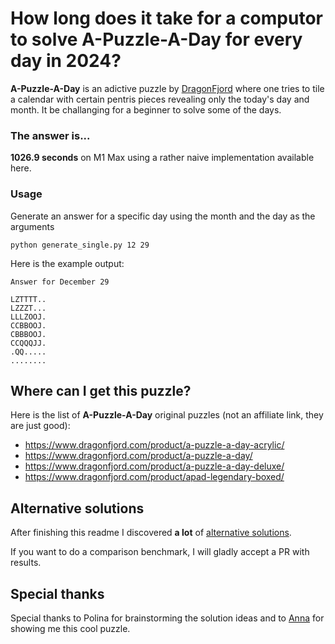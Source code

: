# How long does it take for a computor to solve A-Puzzle-A-Day for every day in 2024?

**A-Puzzle-A-Day** is an adictive puzzle by [DragonFjord](https://www.dragonfjord.com/) where one tries to tile a calendar with certain pentris pieces revealing only the today's day and month. 
It be challanging for a beginner to solve some of the days.

### The answer is...
**1026.9 seconds** on M1 Max using a rather naive implementation available here.

### Usage
Generate an answer for a specific day using the month and the day as the arguments
```
python generate_single.py 12 29
```

Here is the example output:
```
Answer for December 29

LZTTTT..
LZZZT...
LLLZOOJ.
CCBBOOJ.
CBBBOOJ.
CCQQQJJ.
.QQ.....
........
```

## Where can I get this puzzle?
Here is the list of **A-Puzzle-A-Day** original puzzles (not an affiliate link, they are just good):
 - https://www.dragonfjord.com/product/a-puzzle-a-day-acrylic/
 - https://www.dragonfjord.com/product/a-puzzle-a-day/
 - https://www.dragonfjord.com/product/a-puzzle-a-day-deluxe/
 - https://www.dragonfjord.com/product/apad-legendary-boxed/

## Alternative solutions
After finishing this readme I discovered **a lot** of [alternative solutions](https://github.com/search?q=A-Puzzle-A-Day&type=repositories).

If you want to do a comparison benchmark, I will gladly accept a PR with results. 

## Special thanks
Special thanks to Polina for brainstorming the solution ideas and to [Anna](https://github.com/kvashchuka) for showing me this cool puzzle. 
   
